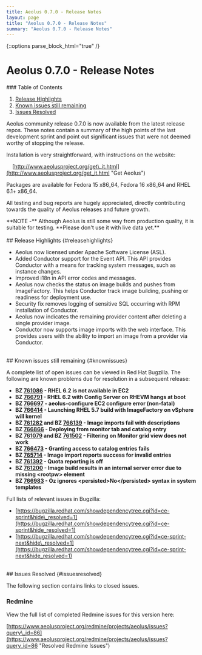 ```yaml
---
title: Aeolus 0.7.0 - Release Notes
layout: page
title: "Aeolus 0.7.0 - Release Notes"
summary: "Aeolus 0.7.0 - Release Notes"
---
```

{::options parse_block_html="true" /}

Aeolus 0.7.0 - Release Notes
============================

<div class="page-listing">
### Table of Contents

1.  [Release Highlights](#releasehighlights "Release Highlights")
2.  [Known issues still remaining](#knownissues "Known issues still remaining")
3.  [Issues Resolved](#issuesresolved "Issues Resolved")
</div>

<div class="section-grouping">
Aeolus community release 0.7.0 is now available from the latest release
repos. These notes contain a summary of the high points of the last
development sprint and point out significant issues that were not deemed
worthy of stopping the release.

Installation is very straightforward, with instructions on the website:

   
[http://www.aeolusproject.org/get\_it.html](http://www.aeolusproject.org/get_it.html "Get Aeolus")

Packages are available for Fedora 15 x86\_64, Fedora 16 x86\_64 and RHEL
6.1+ x86\_64.

All testing and bug reports are hugely appreciated, directly
contributing towards the quality of Aeolus releases and future growth.

<div class="note">
**NOTE -** Although Aeolus is still some way from production quality, it
is suitable for testing.  
**Please don't use it with live data yet.**
</div>
</div>
<br />

<div class="section-grouping">
## Release Highlights {#releasehighlights}

-   Aeolus now licensed under Apache Software License (ASL).
-   Added Conductor support for the Event API. This API provides
    Conductor with a means for tracking system messages, such as
    instance changes.
-   Improved i18n in API error codes and messages.
-   Aeolus now checks the status on image builds and pushes from
    ImageFactory. This helps Conductor track image building, pushing or
    readiness for deployment use.
-   Security fix removes logging of sensitive SQL occurring with RPM
    installation of Conductor.
-   Aeolus now indicates the remaining provider content after deleting a
    single provider image.
-   Conductor now supports image imports with the web interface. This
    provides users with the ability to import an image from a provider
    via Conductor.
</div>
<br />

<div class="section-grouping">
## Known issues still remaining {#knownissues}

A complete list of open issues can be viewed in Red Hat Bugzilla. The
following are known problems due for resolution in a subsequent release:

-   **BZ [761086](https://bugzilla.redhat.com/show_bug.cgi?id=761086) -
    RHEL 6.2 is not available in EC2**
-   **BZ [766791](https://bugzilla.redhat.com/show_bug.cgi?id=766791) -
    RHEL 6.2 with Config Server on RHEVM hangs at boot**
-   **BZ [766697](https://bugzilla.redhat.com/show_bug.cgi?id=766697) -
    aeolus-configure EC2 configure error (non-fatal)**
-   **BZ [766414](https://bugzilla.redhat.com/show_bug.cgi?id=766414) -
    Launching RHEL 5.7 build with ImageFactory on vSphere will kernel**
-   **BZ [761282](https://bugzilla.redhat.com/show_bug.cgi?id=761282)
    and BZ [766139](https://bugzilla.redhat.com/show_bug.cgi?id=766139) -
    Image imports fail with descriptions**
-   **BZ [766866](https://bugzilla.redhat.com/show_bug.cgi?id=766866) -
    Deploying from monitor tab and catalog entry**
-   **BZ [761079](https://bugzilla.redhat.com/show_bug.cgi?id=761079)
    and BZ [761502](https://bugzilla.redhat.com/show_bug.cgi?id=761502) -
    Filtering on Monitor grid view does not work**
-   **BZ [766473](https://bugzilla.redhat.com/show_bug.cgi?id=766473) -
    Granting access to catalog entries fails**
-   **BZ [765714](https://bugzilla.redhat.com/show_bug.cgi?id=765714) -
    Image import reports success for invalid entries**
-   **BZ [761392](https://bugzilla.redhat.com/show_bug.cgi?id=761392) -
    Quota reporting is off**
-   **BZ [761200](https://bugzilla.redhat.com/show_bug.cgi?id=761200) -
    Image build results in an internal server error due to missing
    \<rootpw\> element**
-   **BZ [766983](https://bugzilla.redhat.com/show_bug.cgi?id=766983) -
    Oz ignores \<persisted\>No\</persisted\> syntax in system
    templates**

Full lists of relevant issues in Bugzilla:

-   [https://bugzilla.redhat.com/showdependencytree.cgi?id=ce-sprint&hide\_resolved=1](https://bugzilla.redhat.com/showdependencytree.cgi?id=ce-sprint&hide_resolved=1)
-   [https://bugzilla.redhat.com/showdependencytree.cgi?id=ce-sprint-next&hide\_resolved=1](https://bugzilla.redhat.com/showdependencytree.cgi?id=ce-sprint-next&hide_resolved=1)
</div>
<br />

<div class="section-grouping">
## Issues Resolved {#issuesresolved}

The following section contains links to closed issues.

### Redmine

View the full list of completed Redmine issues for this version here:

[https://www.aeolusproject.org/redmine/projects/aeolus/issues?query\_id=86](https://www.aeolusproject.org/redmine/projects/aeolus/issues?query_id=86 "Resolved Redmine Issues")
</div>
